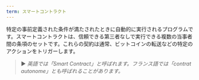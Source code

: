 ```yaml
---
term: スマートコントラクト
---
```


特定の事前定義された条件が満たされたときに自動的に実行されるプログラムです。スマートコントラクトは、信頼できる第三者なしで実行できる複数の当事者間の条項のセットです。これらの契約は通常、ビットコインの転送などの特定のアクションをトリガーします。

> ► *英語では「Smart Contract」と呼ばれます。フランス語では「contrat autonome」とも呼ばれることがあります。*